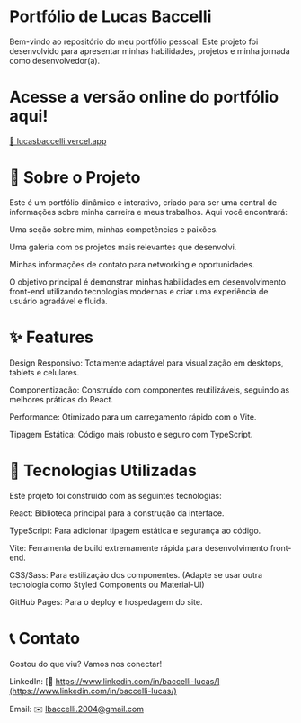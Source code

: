 # Portfólio de Lucas Baccelli

Bem-vindo ao repositório do meu portfólio pessoal! Este projeto foi desenvolvido para apresentar minhas habilidades, projetos e minha jornada como desenvolvedor(a).

# Acesse a versão online do portfólio aqui!
[🔗 lucasbaccelli.vercel.app](lucasbaccelli.vercel.app)

# 📜 Sobre o Projeto
Este é um portfólio dinâmico e interativo, criado para ser uma central de informações sobre minha carreira e meus trabalhos. Aqui você encontrará:

Uma seção sobre mim, minhas competências e paixões.

Uma galeria com os projetos mais relevantes que desenvolvi.

Minhas informações de contato para networking e oportunidades.

O objetivo principal é demonstrar minhas habilidades em desenvolvimento front-end utilizando tecnologias modernas e criar uma experiência de usuário agradável e fluida.

# ✨ Features
Design Responsivo: Totalmente adaptável para visualização em desktops, tablets e celulares.

Componentização: Construído com componentes reutilizáveis, seguindo as melhores práticas do React.

Performance: Otimizado para um carregamento rápido com o Vite.

Tipagem Estática: Código mais robusto e seguro com TypeScript.

# 🚀 Tecnologias Utilizadas
Este projeto foi construído com as seguintes tecnologias:

React: Biblioteca principal para a construção da interface.

TypeScript: Para adicionar tipagem estática e segurança ao código.

Vite: Ferramenta de build extremamente rápida para desenvolvimento front-end.

CSS/Sass: Para estilização dos componentes. (Adapte se usar outra tecnologia como Styled Components ou Material-UI)

GitHub Pages: Para o deploy e hospedagem do site.

# 📞 Contato
Gostou do que viu? Vamos nos conectar!

LinkedIn: [🔗 https://www.linkedin.com/in/baccelli-lucas/](https://www.linkedin.com/in/baccelli-lucas/)

Email: ✉️ lbaccelli.2004@gmail.com

